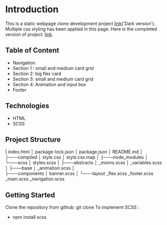# Introduction

This is a static webpage clone development project [link](https://preview.themeforest.net/item/maido-multipurpose-ghost-blog-theme/full_screen_preview/24837109?_ga=2.259990478.570486835.1654146705-2133876429.1654146705)('Dark version'). Multiple css styling has been applied in this page. Here is the completed version of project: [link](https://lambent-maamoul-607dbb.netlify.app/).

## Table of Content

- Navigation
- Section 1 : small and medium card grid
- Section 2: big flex card
- Section 3: small and medium card grid
- Section 4: Animation and input box
- Footer

## Technologies

- HTML
- SCSS

## Project Structure

| index.html
│ package-lock.json
│ package.json
│ README.md
│
├───compiled
│ style.css
│ style.css.map
│
├───node_modules
│
└───scss
│ styles.scss
│
├───abstracts
│ \_mixins.scss
│ \_variables.scss
│
├───base
│ \_animation.scss
│  
 ├───components
│ banner.scss
│
└───layout
\_flex.scss
\_footer.scss
\_main.scss
\_navigation.scss

## Getting Started

Clone the repository from github: git clone
To implement SCSS :

- npm install scss
